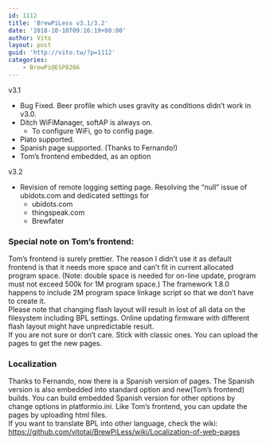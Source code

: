 ```yaml
---
id: 1112
title: 'BrewPiLess v3.1/3.2'
date: '2018-10-10T09:16:19+00:00'
author: Vito
layout: post
guid: 'http://vito.tw/?p=1112'
categories:
    - BrewPi@ESP8266
---
```


v3.1

- Bug Fixed. Beer profile which uses gravity as conditions didn’t work in v3.0.
- Ditch WiFiManager, softAP is always on. 
    - To configure WiFi, go to config page.
- Plato supported.
- Spanish page supported. (Thanks to Fernando!)
- Tom’s frontend embedded, as an option

v3.2

- Revision of remote logging setting page. Resolving the “null” issue of ubidots.com and dedicated settings for 
    - ubidots.com
    - thingspeak.com
    - Brewfater

### Special note on Tom’s frontend:

Tom’s frontend is surely prettier. The reason I didn’t use it as default frontend is that it needs more space and can’t fit in current allocated program space. (Note: double space is needed for on-line update, program must not exceed 500k for 1M program space.) The framework 1.8.0 happens to include 2M program space linkage script so that we don’t have to create it.  
Please note that changing flash layout will result in lost of all data on the filesystem including BPL settings. Online updating firmware with different flash layout might have unpredictable result.  
If you are not sure or don’t care. Stick with classic ones. You can upload the pages to get the new pages.

### Localization

Thanks to Fernando, now there is a Spanish version of pages. The Spanish version is also embedded into standard option and new(Tom’s frontend) builds. You can build embedded Spanish version for other options by change options in platformio.ini. Like Tom’s frontend, you can update the pages by uploading html files.  
If you want to translate BPL into other language, check the wiki:  
https://github.com/vitotai/BrewPiLess/wiki/Localization-of-web-pages